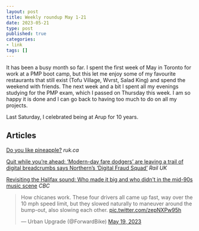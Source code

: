 ```yaml
---
layout: post
title: Weekly roundup May 1-21
date: 2023-05-21
type: post
published: true
categories:
- link
tags: []
---
```


It has been a busy month so far. I spent the first week of May in Toronto for work at a PMP boot camp, but this let me enjoy some of my favourite restaurants that still exist (Tofu Village, Wvrst, Salad King) and spend the weekend with friends. The next week and a bit I spent all my evenings studying for the PMP exam, which I passed on Thursday this week. I am so happy it is done and I can go back to having too much to do on all my projects.

Last Saturday, I celebrated being at Arup for 10 years.

## Articles

[Do you like pineapple?](https://ruk.ca/content/do-you-pineapple) *ruk.ca*

[Quit while you’re ahead: ‘Modern-day fare dodgers’ are leaving a trail of digital breadcrumbs says Northern’s ‘Digital Fraud Squad’](https://railuk.com/travel/quit-while-youre-ahead-modern-day-fare-dodgers-are-leaving-a-trail-of-digital-breadcrumbs-says-northerns-digital-fraud-squad/) *Rail UK*

[Revisiting the Halifax sound: Who made it big and who didn't in the mid-90s music scene](https://www.cbc.ca/news/canada/nova-scotia/halifax-music-scene-90s-atlantic-voice-documentary-1.6814421 "Revisiting the Halifax sound: Who made it big and who didn't in the mid-90s music scene. By Josefa Cameron") *CBC*

<blockquote class="twitter-tweet" data-dnt="true"><p lang="en" dir="ltr">How chicanes work. These four drivers all came up fast, way over the 10 mph speed limit, but they slowed naturally to maneuver around the bump-out, also slowing each other. <a href="https://t.co/zepNXPw95h">pic.twitter.com/zepNXPw95h</a></p>&mdash; Urban Upgrade (@ForwardBike) <a href="https://twitter.com/ForwardBike/status/1659656235665203220?ref_src=twsrc%5Etfw">May 19, 2023</a></blockquote> <script async src="https://platform.twitter.com/widgets.js" charset="utf-8"></script>
